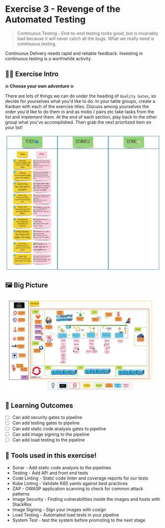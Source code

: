 # Exercise 3 - Revenge of the Automated Testing

> Continuous Testing - End-to-end testing looks good, but is invariably bad because it will never catch all the bugs. What we really need is continuous testing.

Continuous Delivery needs rapid and reliable feedback. Investing in continuous testing is a worthwhile activity.

<!-- ![images/continuous-testing.png](images/continuous-testing.png) -->

## 👨‍🍳 Exercise Intro

**💥 Choose your own adventure 💥**

There are lots of things we can do under the heading of `Quality Gates`, so decide for yourselves what you'd like to do. In your table groups, create a Kanban with each of the exercise titles. Discuss among yourselves the order you'd like to do them in and as mobs / pairs etc take tasks from the list and implement them. At the end of each section, play back to the other group what you've accomplished. Then grab the next priortized item on your list!

![team-kanban](images/team-kanban.jpg)

## 🖼️ Big Picture
![big-picture-pipeline-complete](images/big-picture-pipeline-complete.jpg)

## 🔮 Learning Outcomes
- [ ] Can add security gates to pipeline
- [ ] Can add testing gates to pipeline
- [ ] Can add static code analysis gates to pipeline
- [ ] Can add image signing to the pipeline
- [ ] Can add load testing to the pipeline
## 🔨 Tools used in this exercise!
* Sonar - Add static code analysis to the pipelines
* Testing - Add API and front end tests
* Code Linting - Static code linter and coverage reports for our tests
* Kube Linting - Validate K8S yamls against best practices
* ZAP - OWASP application scanning to check for common attack patterns
* Image Security - Finding vulnerabilities inside the images and hosts with StackRox
* Image Signing - Sign your images with cosign
* Load Testing - Automated load tests in your pipeline
* System Test - test the system before promoting to the next stage
